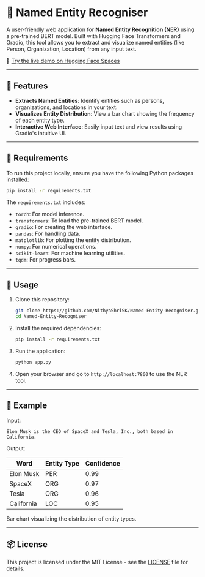 
# 🧠 Named Entity Recogniser

A user-friendly web application for **Named Entity Recognition (NER)** using a pre-trained BERT model. Built with Hugging Face Transformers and Gradio, this tool allows you to extract and visualize named entities (like Person, Organization, Location) from any input text.

🔗 [Try the live demo on Hugging Face Spaces](https://huggingface.co/spaces/NithyaShriSK/NER_Named_Entity_Recognition)

---

## 📌 Features

- **Extracts Named Entities**: Identify entities such as persons, organizations, and locations in your text.
- **Visualizes Entity Distribution**: View a bar chart showing the frequency of each entity type.
- **Interactive Web Interface**: Easily input text and view results using Gradio's intuitive UI.

---

## 🧰 Requirements

To run this project locally, ensure you have the following Python packages installed:

```bash
pip install -r requirements.txt
```

The `requirements.txt` includes:

- `torch`: For model inference.
- `transformers`: To load the pre-trained BERT model.
- `gradio`: For creating the web interface.
- `pandas`: For handling data.
- `matplotlib`: For plotting the entity distribution.
- `numpy`: For numerical operations.
- `scikit-learn`: For machine learning utilities.
- `tqdm`: For progress bars.

---

## 🚀 Usage

1. Clone this repository:

   ```bash
   git clone https://github.com/NithyaShriSK/Named-Entity-Recogniser.git
   cd Named-Entity-Recogniser
   ```

2. Install the required dependencies:

   ```bash
   pip install -r requirements.txt
   ```

3. Run the application:

   ```bash
   python app.py
   ```

4. Open your browser and go to `http://localhost:7860` to use the NER tool.

---

## 🧪 Example

Input:

```
Elon Musk is the CEO of SpaceX and Tesla, Inc., both based in California.
```

Output:

| Word      | Entity Type | Confidence |
|-----------|-------------|------------|
| Elon Musk     | PER         | 0.99       |
| SpaceX    | ORG         | 0.97       |
| Tesla     | ORG         | 0.96       |
| California| LOC         | 0.95       |

Bar chart visualizing the distribution of entity types.

---

## 📦 License

This project is licensed under the MIT License - see the [LICENSE](LICENSE) file for details.
